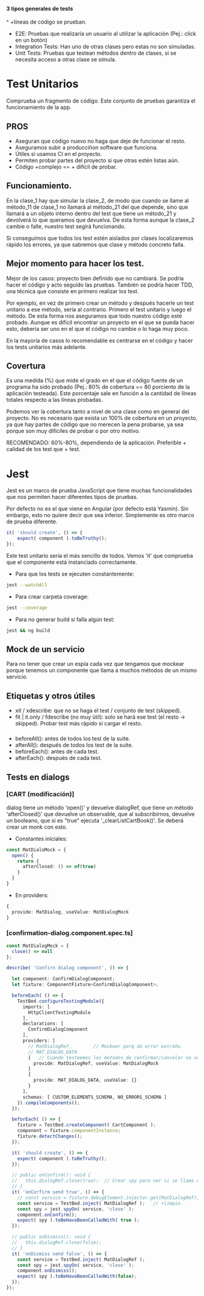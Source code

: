
#### 3 tipos generales de tests
^ +líneas de código se prueban.
- E2E: Pruebas que realizaría un usuario al utilizar la aplicación (Pej.: click en un botón) 
- Integration Tests: Han uno de otras clases pero estas no son simuladas.
- Unit Tests: Pruebas que testean métodos dentro de clases, si se necesita acceso a otras clase se simula.

# Test Unitarios
Comprueba un fragmento de código. Este conjunto de pruebas garantiza el funcionamiento de la app.

## PROS
- Aseguran que código nuevo no haga que deje de funcionar el resto.
- Aseguramos subir a producciñon software que funciona.
- Útiles si usamos CI en el proyecto.
- Permiten probar partes del proyecto si que otras estén listas aún.
- Código +complejo == + difícil de probar.

## Funcionamiento.
En la clase_1 hay que simular la clase_2, de modo que cuando se llame al método_11 de clase_1 no llamará al método_21 del que depende, sino que llamará a un objeto interno dentro del test que tiene un método_21 y devolverá lo que queramos que devuelva. De esta forma aunque la clase_2 cambie o falle, nuestro test segirá funcionando.

Si conseguimos que todos los test estén aislados por clases localizaremos rápido los errores, ya que sabremos que clase y método concreto falla.

## Mejor momento para hacer los test.
Mejor de los casos: proyecto bien definido que no cambiará. Se podría hacer el código y acto seguido las pruebas. También se podría hacer TDD, una técnica que consiste en primero realizar los test. 

Por ejemplo, en vez de primero crear un método y después hacerle un test unitario a ese método, sería al contrario. Primero el test unitario y luego el método. De esta forma nos aseguramos que todo nuestro código esté probado. Aunque es difícil encontrar un proyecto en el que se pueda hacer esto, debería ser uno en el que el código no cambie o lo haga muy poco.

En la mayoría de casos lo recomendable es centrarse en el código y hacer los tests unitarios más adelante.

## Covertura
Es una medida (%) que mide el grado en el que el código fuente de un programa ha sido probado (Pej.: 80% de cobertura == 80 porciento de la aplicación testeada). Este porcentaje sale en función a la cantidad de líneas totales respecto a las líneas probadas. 

Podemos ver la cobertura tanto a nivel de una clase como en general del proyecto. No es necesario que exista un 100% de cobertura en un proyecto, ya que hay partes de código que no merecen la pena probarse, ya sea porque son muy difíciles de probar o por otro motivo. 

RECOMENDADO: 60%-80%, dependiendo de la aplicación. Preferible + calidad de los test que + test.

# Jest
Jest es un marco de prueba JavaScript que tiene muchas funcionalidades que nos permiten hacer diferentes tipos de pruebas.

Por defecto no es el que viene en Angular (por defecto está Yasmín). Sin embargo, esto no quiere decir que sea inferior. Simplemente es otro marco de prueba diferente.

```ts
it( 'should create', () => {
    expect( component ).toBeTruthy();
});
```
Este test unitario sería el más sencillo de todos. Vemos 'it' que comprueba que el componente está instanciado correctamente.

- Para que los tests se ejecuten constantemente:
```bash
jest --watchAll
```
- Para crear carpeta coverage:
```bash
jest --coverage
```
- Para no generar build si falla algún test:
```bash
jest && ng build
```

## Mock de un servicio

Para no tener que crear un espía cada vez que tengamos que mockear porque tenemos un componente que llama a muchos métodos de un mismo servicio.

## Etiquetas y otros útiles
- xit / xdescribe: que no se haga el test / conjunto de test (skipped).
- fit | it.only / fdescribe (no muy útil): solo se hará ese test (el resto -> skipped). Probar test más rápido si cargar el resto.

###

- beforeAll():  antes de todos los test de la suite.
- afterAll():   después de todos los test de la suite.
- beforeEach(): antes de cada test. 
- afterEach():  después de cada test.

## Tests en dialogs

### [CART (modificación)] 
dialog tiene un método 'open()' y devuelve dialogRef, que tiene un método 'afterClosed()' que devuelve un observable, que al subscribirnos, devuelve un booleano, que si es "true" ejecuta '_clearListCartBook()'. Se deberá crear un monk con esto.
- Constantes iniciales:
```ts
const MatDialoMock = {
  open() {
    return {
      afterClosed: () => of(true)
    }
  }
}
```

- En providers:
```ts
{
  provide: MatDialog, useValue: MatDialogMock
}
```


### [confirmation-dialog.component.spec.ts]
```ts
const MatDialogMock = {
  close() => null
};

describe( 'Confirn dialog component', () => {

  let component: ConfirmDialogComponent;
  let fixture: ComponentFixture<ConfirmDialogComponent>;

  beforeEach( () => {    
    TestBed.configureTestingModule({
      imports: [         
        HttpClientTestingModule
      ],
      declarations: [     
        ConfirmDialogComponent
      ],
      providers: [        
        // MatDialogRef,        // Mockear porq da error extraño.
        // MAT_DIALOG_DATA
        {   // Cuando testeemos los metodos de confirmar/cancelar no será {(vacío)}. el objeto mock tendrá un método 'close()'.
          provide: MatDialogRef, useValue: MatDialogMock
        }
        {
          provide: MAT_DIALOG_DATA, useValue: {}
        }
      ],
      schemas: [ CUSTOM_ELEMENTS_SCHEMA, NO_ERRORS_SCHEMA ]
    }).compileComponents();
  });

  beforEach( () => {
    fixture = TestBed.createComponent( CartComponent );
    component = fixture.componentInstance;
    fixture.detectChanges();
  });

  it( 'should create', () => {
    expect( component ).toBeTruthy();    
  });

  // public onConfirm(): void {
  //   this.dialogRef.close(true);  // Crear spy para ver si se llama ok a 'close()'.
  // }
  it( 'onCorfirm send true', () => {
    // const service = fixture.debugElement.injector.get(MatDialogRef);
    const service = TestBed.inject( MatDialogRef );   // +limpio.
    const spy = jest.spyOn( service, 'close' );
    component.onConfirm();
    expect( spy ).toBeHaveBeenCalledWith( true );    
  });

  // public onDismiss(): void {
  //   this.dialogRef.close(false);
  // }
  it( 'onDismiss send false', () => {
    const service = TestBed.inject( MatDialogRef );   
    const spy = jest.spyOn( service, 'close' );
    component.onDismiss();
    expect( spy ).toBeHaveBeenCalledWith(false);    
  });
});
```




